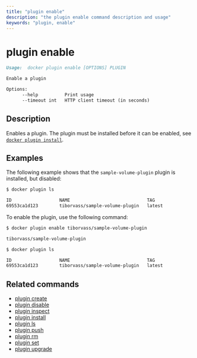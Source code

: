 ```yaml
---
title: "plugin enable"
description: "the plugin enable command description and usage"
keywords: "plugin, enable"
---
```


<!-- This file is maintained within the docker/cli Github
     repository at https://github.com/docker/cli/. Make all
     pull requests against that repo. If you see this file in
     another repository, consider it read-only there, as it will
     periodically be overwritten by the definitive file. Pull
     requests which include edits to this file in other repositories
     will be rejected.
-->

# plugin enable

```markdown
Usage:  docker plugin enable [OPTIONS] PLUGIN

Enable a plugin

Options:
      --help          Print usage
      --timeout int   HTTP client timeout (in seconds)
```

## Description

Enables a plugin. The plugin must be installed before it can be enabled,
see [`docker plugin install`](plugin_install.md).

## Examples

The following example shows that the `sample-volume-plugin` plugin is installed,
but disabled:

```bash
$ docker plugin ls

ID                  NAME                             TAG                 DESCRIPTION                ENABLED
69553ca1d123        tiborvass/sample-volume-plugin   latest              A test plugin for Docker   false
```

To enable the plugin, use the following command:

```bash
$ docker plugin enable tiborvass/sample-volume-plugin

tiborvass/sample-volume-plugin

$ docker plugin ls

ID                  NAME                             TAG                 DESCRIPTION                ENABLED
69553ca1d123        tiborvass/sample-volume-plugin   latest              A test plugin for Docker   true
```

## Related commands

* [plugin create](plugin_create.md)
* [plugin disable](plugin_disable.md)
* [plugin inspect](plugin_inspect.md)
* [plugin install](plugin_install.md)
* [plugin ls](plugin_ls.md)
* [plugin push](plugin_push.md)
* [plugin rm](plugin_rm.md)
* [plugin set](plugin_set.md)
* [plugin upgrade](plugin_upgrade.md)
